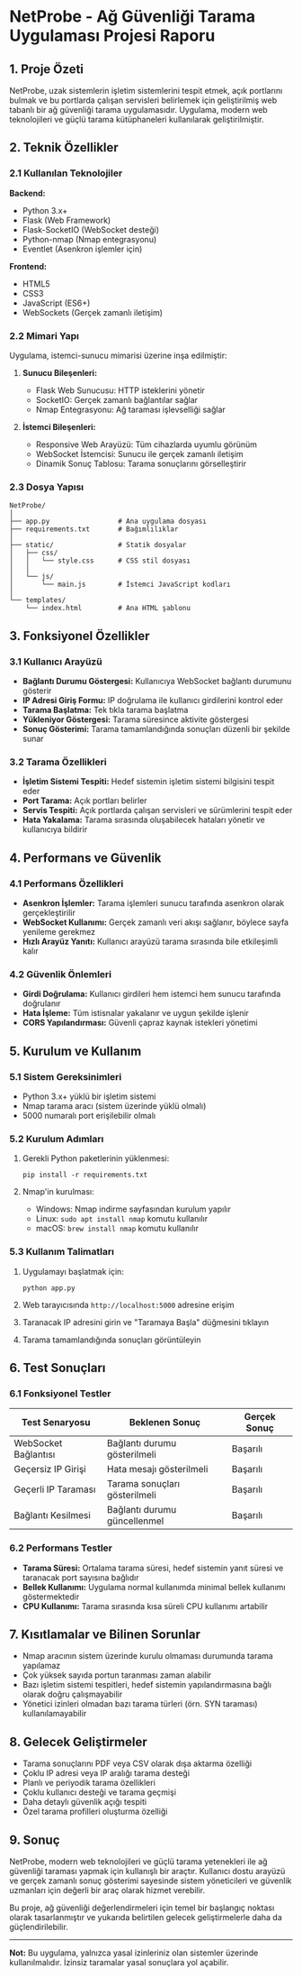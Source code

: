 # NetProbe - Ağ Güvenliği Tarama Uygulaması Projesi Raporu

## 1. Proje Özeti

NetProbe, uzak sistemlerin işletim sistemlerini tespit etmek, açık portlarını bulmak ve bu portlarda çalışan servisleri belirlemek için geliştirilmiş web tabanlı bir ağ güvenliği tarama uygulamasıdır. Uygulama, modern web teknolojileri ve güçlü tarama kütüphaneleri kullanılarak geliştirilmiştir.

## 2. Teknik Özellikler

### 2.1 Kullanılan Teknolojiler

**Backend:**
- Python 3.x+
- Flask (Web Framework)
- Flask-SocketIO (WebSocket desteği)
- Python-nmap (Nmap entegrasyonu)
- Eventlet (Asenkron işlemler için)

**Frontend:**
- HTML5
- CSS3
- JavaScript (ES6+)
- WebSockets (Gerçek zamanlı iletişim)

### 2.2 Mimari Yapı

Uygulama, istemci-sunucu mimarisi üzerine inşa edilmiştir:

1. **Sunucu Bileşenleri:**
   - Flask Web Sunucusu: HTTP isteklerini yönetir
   - SocketIO: Gerçek zamanlı bağlantılar sağlar
   - Nmap Entegrasyonu: Ağ taraması işlevselliği sağlar

2. **İstemci Bileşenleri:**
   - Responsive Web Arayüzü: Tüm cihazlarda uyumlu görünüm
   - WebSocket İstemcisi: Sunucu ile gerçek zamanlı iletişim
   - Dinamik Sonuç Tablosu: Tarama sonuçlarını görselleştirir

### 2.3 Dosya Yapısı

```
NetProbe/
│
├── app.py                 # Ana uygulama dosyası
├── requirements.txt       # Bağımlılıklar
│
├── static/                # Statik dosyalar
│   ├── css/
│   │   └── style.css      # CSS stil dosyası
│   │
│   └── js/
│       └── main.js        # İstemci JavaScript kodları
│
└── templates/
    └── index.html         # Ana HTML şablonu
```

## 3. Fonksiyonel Özellikler

### 3.1 Kullanıcı Arayüzü

- **Bağlantı Durumu Göstergesi:** Kullanıcıya WebSocket bağlantı durumunu gösterir
- **IP Adresi Giriş Formu:** IP doğrulama ile kullanıcı girdilerini kontrol eder
- **Tarama Başlatma:** Tek tıkla tarama başlatma
- **Yükleniyor Göstergesi:** Tarama süresince aktivite göstergesi
- **Sonuç Gösterimi:** Tarama tamamlandığında sonuçları düzenli bir şekilde sunar

### 3.2 Tarama Özellikleri

- **İşletim Sistemi Tespiti:** Hedef sistemin işletim sistemi bilgisini tespit eder
- **Port Tarama:** Açık portları belirler
- **Servis Tespiti:** Açık portlarda çalışan servisleri ve sürümlerini tespit eder
- **Hata Yakalama:** Tarama sırasında oluşabilecek hataları yönetir ve kullanıcıya bildirir

## 4. Performans ve Güvenlik

### 4.1 Performans Özellikleri

- **Asenkron İşlemler:** Tarama işlemleri sunucu tarafında asenkron olarak gerçekleştirilir
- **WebSocket Kullanımı:** Gerçek zamanlı veri akışı sağlanır, böylece sayfa yenileme gerekmez
- **Hızlı Arayüz Yanıtı:** Kullanıcı arayüzü tarama sırasında bile etkileşimli kalır

### 4.2 Güvenlik Önlemleri

- **Girdi Doğrulama:** Kullanıcı girdileri hem istemci hem sunucu tarafında doğrulanır
- **Hata İşleme:** Tüm istisnalar yakalanır ve uygun şekilde işlenir
- **CORS Yapılandırması:** Güvenli çapraz kaynak istekleri yönetimi

## 5. Kurulum ve Kullanım

### 5.1 Sistem Gereksinimleri

- Python 3.x+ yüklü bir işletim sistemi
- Nmap tarama aracı (sistem üzerinde yüklü olmalı)
- 5000 numaralı port erişilebilir olmalı

### 5.2 Kurulum Adımları

1. Gerekli Python paketlerinin yüklenmesi:
   ```
   pip install -r requirements.txt
   ```

2. Nmap'in kurulması:
   - Windows: Nmap indirme sayfasından kurulum yapılır
   - Linux: `sudo apt install nmap` komutu kullanılır
   - macOS: `brew install nmap` komutu kullanılır

### 5.3 Kullanım Talimatları

1. Uygulamayı başlatmak için:
   ```
   python app.py
   ```

2. Web tarayıcısında `http://localhost:5000` adresine erişim

3. Taranacak IP adresini girin ve "Taramaya Başla" düğmesini tıklayın

4. Tarama tamamlandığında sonuçları görüntüleyin

## 6. Test Sonuçları

### 6.1 Fonksiyonel Testler

| Test Senaryosu | Beklenen Sonuç | Gerçek Sonuç |
|----------------|----------------|--------------|
| WebSocket Bağlantısı | Bağlantı durumu gösterilmeli | Başarılı |
| Geçersiz IP Girişi | Hata mesajı gösterilmeli | Başarılı |
| Geçerli IP Taraması | Tarama sonuçları gösterilmeli | Başarılı |
| Bağlantı Kesilmesi | Bağlantı durumu güncellenmel | Başarılı |

### 6.2 Performans Testler

- **Tarama Süresi:** Ortalama tarama süresi, hedef sistemin yanıt süresi ve taranacak port sayısına bağlıdır
- **Bellek Kullanımı:** Uygulama normal kullanımda minimal bellek kullanımı göstermektedir
- **CPU Kullanımı:** Tarama sırasında kısa süreli CPU kullanımı artabilir

## 7. Kısıtlamalar ve Bilinen Sorunlar

- Nmap aracının sistem üzerinde kurulu olmaması durumunda tarama yapılamaz
- Çok yüksek sayıda portun taranması zaman alabilir
- Bazı işletim sistemi tespitleri, hedef sistemin yapılandırmasına bağlı olarak doğru çalışmayabilir
- Yönetici izinleri olmadan bazı tarama türleri (örn. SYN taraması) kullanılamayabilir

## 8. Gelecek Geliştirmeler

- Tarama sonuçlarını PDF veya CSV olarak dışa aktarma özelliği
- Çoklu IP adresi veya IP aralığı tarama desteği
- Planlı ve periyodik tarama özellikleri
- Çoklu kullanıcı desteği ve tarama geçmişi
- Daha detaylı güvenlik açığı tespiti
- Özel tarama profilleri oluşturma özelliği

## 9. Sonuç

NetProbe, modern web teknolojileri ve güçlü tarama yetenekleri ile ağ güvenliği taraması yapmak için kullanışlı bir araçtır. Kullanıcı dostu arayüzü ve gerçek zamanlı sonuç gösterimi sayesinde sistem yöneticileri ve güvenlik uzmanları için değerli bir araç olarak hizmet verebilir.

Bu proje, ağ güvenliği değerlendirmeleri için temel bir başlangıç noktası olarak tasarlanmıştır ve yukarıda belirtilen gelecek geliştirmelerle daha da güçlendirilebilir.

---

**Not:** Bu uygulama, yalnızca yasal izinleriniz olan sistemler üzerinde kullanılmalıdır. İzinsiz taramalar yasal sonuçlara yol açabilir. 